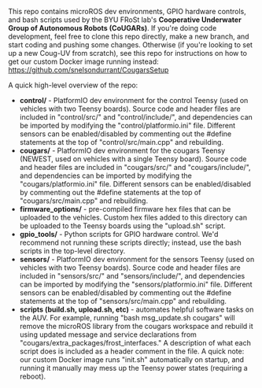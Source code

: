 This repo contains microROS dev environments, GPIO hardware controls, and bash scripts used by the BYU FRoSt lab's **Cooperative Underwater Group of Autonomous Robots (CoUGARs)**. 
If you're doing code development, feel free to clone this repo directly, make a new branch, and start coding and pushing some changes.
Otherwise (if you're looking to set up a new Coug-UV from scratch), see this repo for instructions on how to get our custom Docker image running instead: https://github.com/snelsondurrant/CougarsSetup

A quick high-level overview of the repo:
- **control/** - PlatformIO dev environment for the control Teensy (used on vehicles with two Teensy boards).
Source code and header files are included in "control/src/" and "control/include/", and dependencies can be imported by modifying the "control/platformio.ini" file.
Different sensors can be enabled/disabled by commenting out the #define statements at the top of "control/src/main.cpp" and rebuilding.
- **cougars/** - PlatformIO dev environment for the cougars Teensy (NEWEST, used on vehicles with a single Teensy board).
Source code and header files are included in "cougars/src/" and "cougars/include/", and dependencies can be imported by modifying the "cougars/platformio.ini" file.
Different sensors can be enabled/disabled by commenting out the #define statements at the top of "cougars/src/main.cpp" and rebuilding.
- **firmware_options/** - pre-compiled firmware hex files that can be uploaded to the vehicles.
Custom hex files added to this directory can be uploaded to the Teensy boards using the "upload.sh" script.
- **gpio_tools/** - Python scripts for GPIO hardware control.
We'd recommend not running these scripts directly; instead, use the bash scripts in the top-level directory.
- **sensors/** - PlatformIO dev environment for the sensors Teensy (used on vehicles with two Teensy boards).
Source code and header files are included in "sensors/src/" and "sensors/include/", and dependencies can be imported by modifying the "sensors/platformio.ini" file.
Different sensors can be enabled/disabled by commenting out the #define statements at the top of "sensors/src/main.cpp" and rebuilding.
- **scripts (build.sh, upload.sh, etc)** - automates helpful software tasks on the AUV.
For example, running "bash msg_update.sh cougars" will remove the microROS library from the cougars workspace and rebuild it using updated message and service declarations from "cougars/extra_packages/frost_interfaces."
A description of what each script does is included as a header comment in the file.
A quick note: our custom Docker image runs "init.sh" automatically on startup, and running it manually may mess up the Teensy power states (requiring a reboot).
